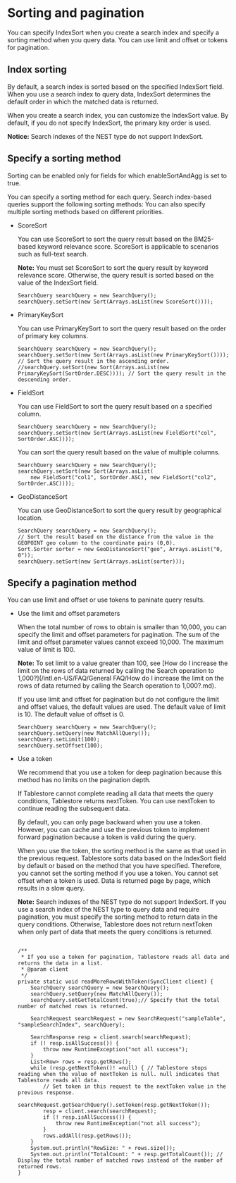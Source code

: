# Sorting and pagination

You can specify IndexSort when you create a search index and specify a sorting method when you query data. You can use limit and offset or tokens for pagination.

## Index sorting

By default, a search index is sorted based on the specified IndexSort field. When you use a search index to query data, IndexSort determines the default order in which the matched data is returned.

When you create a search index, you can customize the IndexSort value. By default, if you do not specify IndexSort, the primary key order is used.

**Notice:** Search indexes of the NEST type do not support IndexSort.

## Specify a sorting method

Sorting can be enabled only for fields for which enableSortAndAgg is set to true.

You can specify a sorting method for each query. Search index-based queries support the following sorting methods: You can also specify multiple sorting methods based on different priorities.

-   ScoreSort

    You can use ScoreSort to sort the query result based on the BM25-based keyword relevance score. ScoreSort is applicable to scenarios such as full-text search.

    **Note:** You must set ScoreSort to sort the query result by keyword relevance score. Otherwise, the query result is sorted based on the value of the IndexSort field.

    ```
    SearchQuery searchQuery = new SearchQuery();
    searchQuery.setSort(new Sort(Arrays.asList(new ScoreSort())));
    ```

-   PrimaryKeySort

    You can use PrimaryKeySort to sort the query result based on the order of primary key columns.

    ```
    SearchQuery searchQuery = new SearchQuery();
    searchQuery.setSort(new Sort(Arrays.asList(new PrimaryKeySort()))); // Sort the query result in the ascending order.
    //searchQuery.setSort(new Sort(Arrays.asList(new PrimaryKeySort(SortOrder.DESC)))); // Sort the query result in the descending order.
    ```

-   FieldSort

    You can use FieldSort to sort the query result based on a specified column.

    ```
    SearchQuery searchQuery = new SearchQuery();
    searchQuery.setSort(new Sort(Arrays.asList(new FieldSort("col", SortOrder.ASC))));
    ```

    You can sort the query result based on the value of multiple columns.

    ```
    SearchQuery searchQuery = new SearchQuery();
    searchQuery.setSort(new Sort(Arrays.asList(
        new FieldSort("col1", SortOrder.ASC), new FieldSort("col2", SortOrder.ASC))));
    ```

-   GeoDistanceSort

    You can use GeoDistanceSort to sort the query result by geographical location.

    ```
    SearchQuery searchQuery = new SearchQuery();
    // Sort the result based on the distance from the value in the GEOPOINT geo column to the coordinate pairs (0,0).
    Sort.Sorter sorter = new GeoDistanceSort("geo", Arrays.asList("0, 0"));
    searchQuery.setSort(new Sort(Arrays.asList(sorter)));
    ```


## Specify a pagination method

You can use limit and offset or use tokens to paninate query results.

-   Use the limit and offset parameters

    When the total number of rows to obtain is smaller than 10,000, you can specify the limit and offset parameters for pagination. The sum of the limit and offset parameter values cannot exceed 10,000. The maximum value of limit is 100.

    **Note:** To set limit to a value greater than 100, see [How do I increase the limit on the rows of data returned by calling the Search operation to 1,000?](/intl.en-US/FAQ/General FAQ/How do I increase the limit on the rows of data returned by calling the Search operation
         to 1,000?.md).

    If you use limit and offset for pagination but do not configure the limit and offset values, the default values are used. The default value of limit is 10. The default value of offset is 0.

    ```
    SearchQuery searchQuery = new SearchQuery();
    searchQuery.setQuery(new MatchAllQuery());
    searchQuery.setLimit(100);
    searchQuery.setOffset(100);
    ```

-   Use a token

    We recommend that you use a token for deep pagination because this method has no limits on the pagination depth.

    If Tablestore cannot complete reading all data that meets the query conditions, Tablestore returns nextToken. You can use nextToken to continue reading the subsequent data.

    By default, you can only page backward when you use a token. However, you can cache and use the previous token to implement forward pagination because a token is valid during the query.

    When you use the token, the sorting method is the same as that used in the previous request. Tablestore sorts data based on the IndexSort field by default or based on the method that you have specified. Therefore, you cannot set the sorting method if you use a token. You cannot set offset when a token is used. Data is returned page by page, which results in a slow query.

    **Note:** Search indexes of the NEST type do not support IndexSort. If you use a search index of the NEST type to query data and require pagination, you must specify the sorting method to return data in the query conditions. Otherwise, Tablestore does not return nextToken when only part of data that meets the query conditions is returned.

    ```
    
    /**
     * If you use a token for pagination, Tablestore reads all data and returns the data in a list.
     * @param client
     */
    private static void readMoreRowsWithToken(SyncClient client) {
        SearchQuery searchQuery = new SearchQuery();
        searchQuery.setQuery(new MatchAllQuery());
        searchQuery.setGetTotalCount(true);// Specify that the total number of matched rows is returned.
    
        SearchRequest searchRequest = new SearchRequest("sampleTable", "sampleSearchIndex", searchQuery);
    
        SearchResponse resp = client.search(searchRequest);
        if (! resp.isAllSuccess()) {
            throw new RuntimeException("not all success");
        }
        List<Row> rows = resp.getRows();
        while (resp.getNextToken()! =null) { // Tablestore stops reading when the value of nextToken is null. null indicates that Tablestore reads all data.
            // Set token in this request to the nextToken value in the previous response.
            searchRequest.getSearchQuery().setToken(resp.getNextToken()); 
            resp = client.search(searchRequest);
            if (! resp.isAllSuccess()) {
                throw new RuntimeException("not all success");
            }
            rows.addAll(resp.getRows());
        }
        System.out.println("RowSize: " + rows.size());
        System.out.println("TotalCount: " + resp.getTotalCount()); // Display the total number of matched rows instead of the number of returned rows.
    }
    ```


